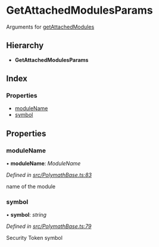 # GetAttachedModulesParams

Arguments for [getAttachedModules](../classes/_polymathbase_.polymathbase.md#getattachedmodules)

## Hierarchy

* **GetAttachedModulesParams**

## Index

### Properties

* [moduleName](_polymathbase_.getattachedmodulesparams.md#modulename)
* [symbol](_polymathbase_.getattachedmodulesparams.md#symbol)

## Properties

### moduleName

• **moduleName**: _ModuleName_

_Defined in_ [_src/PolymathBase.ts:83_](https://github.com/PolymathNetwork/polymath-sdk/blob/550676f/src/PolymathBase.ts#L83)

name of the module

### symbol

• **symbol**: _string_

_Defined in_ [_src/PolymathBase.ts:79_](https://github.com/PolymathNetwork/polymath-sdk/blob/550676f/src/PolymathBase.ts#L79)

Security Token symbol

